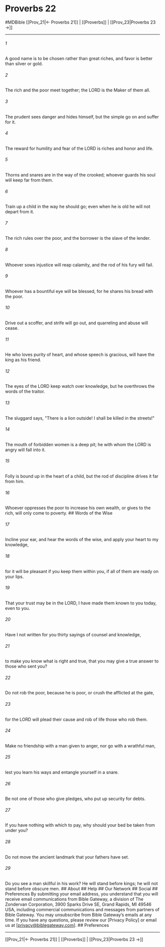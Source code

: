 # Proverbs 22
#MDBible
[[Prov_21|← Proverbs 21]] | [[Proverbs]] | [[Prov_23|Proverbs 23 →]]

***


###### 1 
A good name is to be chosen rather than great riches, and favor is better than silver or gold. 

###### 2 
The rich and the poor meet together; the LORD is the Maker of them all. 

###### 3 
The prudent sees danger and hides himself, but the simple go on and suffer for it. 

###### 4 
The reward for humility and fear of the LORD is riches and honor and life. 

###### 5 
Thorns and snares are in the way of the crooked; whoever guards his soul will keep far from them. 

###### 6 
Train up a child in the way he should go; even when he is old he will not depart from it. 

###### 7 
The rich rules over the poor, and the borrower is the slave of the lender. 

###### 8 
Whoever sows injustice will reap calamity, and the rod of his fury will fail. 

###### 9 
Whoever has a bountiful eye will be blessed, for he shares his bread with the poor. 

###### 10 
Drive out a scoffer, and strife will go out, and quarreling and abuse will cease. 

###### 11 
He who loves purity of heart, and whose speech is gracious, will have the king as his friend. 

###### 12 
The eyes of the LORD keep watch over knowledge, but he overthrows the words of the traitor. 

###### 13 
The sluggard says, "There is a lion outside! I shall be killed in the streets!" 

###### 14 
The mouth of forbidden women is a deep pit; he with whom the LORD is angry will fall into it. 

###### 15 
Folly is bound up in the heart of a child, but the rod of discipline drives it far from him. 

###### 16 
Whoever oppresses the poor to increase his own wealth, or gives to the rich, will only come to poverty. ## Words of the Wise 

###### 17 
Incline your ear, and hear the words of the wise, and apply your heart to my knowledge, 

###### 18 
for it will be pleasant if you keep them within you, if all of them are ready on your lips. 

###### 19 
That your trust may be in the LORD, I have made them known to you today, even to you. 

###### 20 
Have I not written for you thirty sayings of counsel and knowledge, 

###### 21 
to make you know what is right and true, that you may give a true answer to those who sent you? 

###### 22 
Do not rob the poor, because he is poor, or crush the afflicted at the gate, 

###### 23 
for the LORD will plead their cause and rob of life those who rob them. 

###### 24 
Make no friendship with a man given to anger, nor go with a wrathful man, 

###### 25 
lest you learn his ways and entangle yourself in a snare. 

###### 26 
Be not one of those who give pledges, who put up security for debts. 

###### 27 
If you have nothing with which to pay, why should your bed be taken from under you? 

###### 28 
Do not move the ancient landmark that your fathers have set. 

###### 29 
Do you see a man skillful in his work? He will stand before kings; he will not stand before obscure men. ## About ## Help ## Our Network ## Social ## Preferences By submitting your email address, you understand that you will receive email communications from Bible Gateway, a division of The Zondervan Corporation, 3900 Sparks Drive SE, Grand Rapids, MI 49546 USA, including commercial communications and messages from partners of Bible Gateway. You may unsubscribe from Bible Gateway&rsquo;s emails at any time. If you have any questions, please review our [Privacy Policy] or email us at [privacy@biblegateway.com]. ## Preferences

***

[[Prov_21|← Proverbs 21]] | [[Proverbs]] | [[Prov_23|Proverbs 23 →]]
